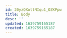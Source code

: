 ```yaml
---
id: 20yzQXottNIqu1_OZKPpw
title: Body
desc: ''
updated: 1639759165187
created: 1639759165187
---
```


